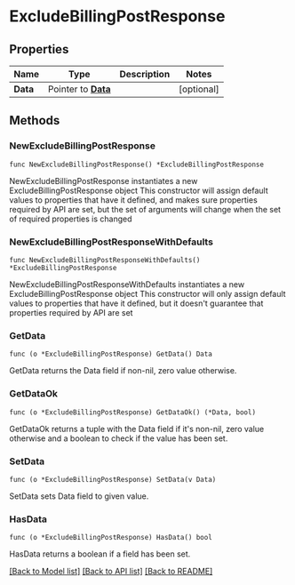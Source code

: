 # ExcludeBillingPostResponse

## Properties

Name | Type | Description | Notes
------------ | ------------- | ------------- | -------------
**Data** | Pointer to [**Data**](Data.md) |  | [optional] 

## Methods

### NewExcludeBillingPostResponse

`func NewExcludeBillingPostResponse() *ExcludeBillingPostResponse`

NewExcludeBillingPostResponse instantiates a new ExcludeBillingPostResponse object
This constructor will assign default values to properties that have it defined,
and makes sure properties required by API are set, but the set of arguments
will change when the set of required properties is changed

### NewExcludeBillingPostResponseWithDefaults

`func NewExcludeBillingPostResponseWithDefaults() *ExcludeBillingPostResponse`

NewExcludeBillingPostResponseWithDefaults instantiates a new ExcludeBillingPostResponse object
This constructor will only assign default values to properties that have it defined,
but it doesn't guarantee that properties required by API are set

### GetData

`func (o *ExcludeBillingPostResponse) GetData() Data`

GetData returns the Data field if non-nil, zero value otherwise.

### GetDataOk

`func (o *ExcludeBillingPostResponse) GetDataOk() (*Data, bool)`

GetDataOk returns a tuple with the Data field if it's non-nil, zero value otherwise
and a boolean to check if the value has been set.

### SetData

`func (o *ExcludeBillingPostResponse) SetData(v Data)`

SetData sets Data field to given value.

### HasData

`func (o *ExcludeBillingPostResponse) HasData() bool`

HasData returns a boolean if a field has been set.


[[Back to Model list]](../README.md#documentation-for-models) [[Back to API list]](../README.md#documentation-for-api-endpoints) [[Back to README]](../README.md)


